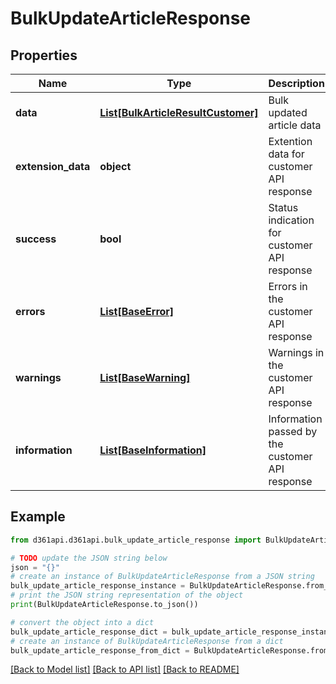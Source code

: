 # BulkUpdateArticleResponse


## Properties

Name | Type | Description | Notes
------------ | ------------- | ------------- | -------------
**data** | [**List[BulkArticleResultCustomer]**](BulkArticleResultCustomer.md) | Bulk updated article data | [optional] 
**extension_data** | **object** | Extention data for customer API response | [optional] 
**success** | **bool** | Status indication for customer API response | [optional] 
**errors** | [**List[BaseError]**](BaseError.md) | Errors in the customer API response | [optional] 
**warnings** | [**List[BaseWarning]**](BaseWarning.md) | Warnings in the customer API response | [optional] 
**information** | [**List[BaseInformation]**](BaseInformation.md) | Information passed by the customer API response | [optional] 

## Example

```python
from d361api.d361api.bulk_update_article_response import BulkUpdateArticleResponse

# TODO update the JSON string below
json = "{}"
# create an instance of BulkUpdateArticleResponse from a JSON string
bulk_update_article_response_instance = BulkUpdateArticleResponse.from_json(json)
# print the JSON string representation of the object
print(BulkUpdateArticleResponse.to_json())

# convert the object into a dict
bulk_update_article_response_dict = bulk_update_article_response_instance.to_dict()
# create an instance of BulkUpdateArticleResponse from a dict
bulk_update_article_response_from_dict = BulkUpdateArticleResponse.from_dict(bulk_update_article_response_dict)
```
[[Back to Model list]](../README.md#documentation-for-models) [[Back to API list]](../README.md#documentation-for-api-endpoints) [[Back to README]](../README.md)


